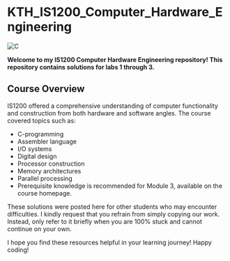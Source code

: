 # KTH_IS1200_Computer_Hardware_Engineering

![C](https://img.shields.io/badge/C-00599C?style=for-the-badge&logo=c&logoColor=white)

**Welcome to my IS1200 Computer Hardware Engineering repository! This repository contains solutions for labs 1 through 3.**

## Course Overview

IS1200 offered a comprehensive understanding of computer functionality and construction from both hardware and software angles. The course covered topics such as:

- C-programming
- Assembler language
- I/O systems
- Digital design
- Processor construction
- Memory architectures
- Parallel processing
- Prerequisite knowledge is recommended for Module 3, available on the course homepage.

These solutions were posted here for other students who may encounter difficulties. I kindly request that you refrain from simply copying our work. Instead, only refer to it briefly when you are 100% stuck and cannot continue on your own.

I hope you find these resources helpful in your learning journey! Happy coding!
